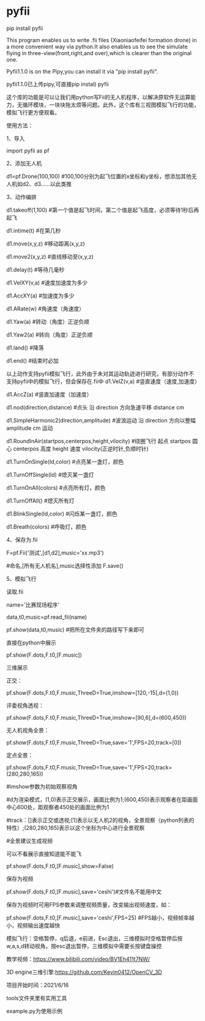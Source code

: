 # pyfii
pip install pyfii

This program enables us to write .fii files (Xiaoniaofeifei formation drone) in a more convenient way via python.It also enables us to see the simulate flying in three-view(front,right,and over),which is clearer than the original one. 

Pyfii1.1.0 is on the Pipy,you can install it via "pip install pyfii".

pyfii1.1.0已上传pipy,可直接pip instal) pyfii

这个库的功能是可以让我们用python写Fii的无人机程序，以解决原软件无运算能力，无循环模块，一块块拖太烦等问题。此外，这个库有三视图模拟飞行的功能，模拟飞行更方便观看。

使用方法： 

1、导入 

import pyfii as pf

2、添加无人机 

d1=pf.Drone(100,100) #100,100分别为起飞位置的x坐标和y坐标，想添加其他无人机如d2、d3……以此类推

3、动作编排 

d1.takeoff(1,100) #第一个值是起飞时间，第二个值是起飞高度，必须等待1秒后再起飞

d1.intime(t) #在第几秒

d1.move(x,y,z) #移动距离(x,y,z)

d1.move2(x,y,z) #直线移动至(x,y,z)

d1.delay(t) #等待几毫秒

d1.VelXY(v,a) #速度加速度为多少

d1.AccXY(a) #加速度为多少

d1.ARate(w) #角速度（角速度）

d1.Yaw(a) #转动（角度）正逆负顺

d1.Yaw2(a) #转向（角度）正逆负顺

d1.land() #降落

d1.end() #结束时必加

以上动作支持pyfii模拟飞行，此外由于未对其运动轨迹进行研究，有部分动作不支持pyfii中的模拟飞行，但会保存在.fii中 d1.VelZ(v,a) #竖直速度（速度,加速度）

d1.AccZ(a) #竖直加速度（加速度）

d1.nod(direction,distance) #点头 沿 direction 方向急速平移 distance cm

d1.SimpleHarmonic2(direction,amplitude) #波浪运动 沿 direction 方向以整幅 amplitude cm 运动

d1.RoundInAir(startpos,centerpos,height,vilocity) #绕圈飞行 起点 startpos 圆心 centerpos 高度 height 速度 vilocity(正逆时针,负顺时针)

d1.TurnOnSingle(Id,color) #点亮某一盏灯，颜色

d1.TurnOffSingle(Id) #熄灭某一盏灯

d1.TurnOnAll(colors) #点亮所有灯，颜色

d1.TurnOffAll() #熄灭所有灯

d1.BlinkSingle(Id,color) #闪烁某一盏灯，颜色

d1.Breath(colors) #呼吸灯，颜色

4、保存为.fii

F=pf.Fii('测试',[d1,d2],music='xx.mp3')

#命名,[所有无人机名],music选择性添加 F.save()

5、模拟飞行 

读取.fii 

name='比赛现场程序'

data,t0,music=pf.read_fii(name)

pf.show(data,t0,music) #把所在文件夹的路径写下来即可

直接在python中展示 

pf.show(F.dots,F.t0,[F.music])

三维展示 

正交：

pf.show(F.dots,F.t0,F.music,ThreeD=True,imshow=[120,-15],d=(1,0)) 

评委视角透视：

pf.show(F.dots,F.t0,F.music,ThreeD=True,imshow=[90,6],d=(600,450)) 

无人机视角全景：

pf.show(F.dots,F.t0,F.music,ThreeD=True,save='1',FPS=20,track=[0]) 

定点全景：

pf.show(F.dots,F.t0,F.music,ThreeD=True,save='1',FPS=20,track=(280,280,165)) 

#imshow参数为初始观察视角 

#d为渲染模式，(1,0)表示正交展示，画面比例为1;(600,450)表示观察者在距画面中心600处，距观察者450处的画面比例为1

#track：[]表示正交或透视;[1]表示以无人机2的视角，全景观察（python列表的特性）;(280,280,165)表示以这个坐标为中心进行全景观察 

#全景建议生成视频

可以不看展示直接知道能不能飞 

pf.show(F.dots,F.t0,[F.music],show=False)

保存为视频 

pf.show(F.dots,F.t0,[F.music],save='ceshi')#文件名不能用中文

保存为视频时可用FPS参数来调整视频质量，改变输出视频速度，如： 

pf.show(F.dots,F.t0,[F.music],save='ceshi',FPS=25) #FPS越小，视频帧率越小，视频输出速度越快

模拟飞行：空格暂停，q后退，e前进，Esc退出，三维模拟时空格暂停后按w,a,s,d转动视角，按esc退出暂停，三维模拟中需要长按键盘操控

教学视频：https://www.bilibili.com/video/BV1Eh411t7NW/

3D engine三维引擎:https://github.com/Kevin0412/OpenCV_3D

项目开始时间：2021/6/16

tools文件夹里有实用工具

example.py为使用示例
